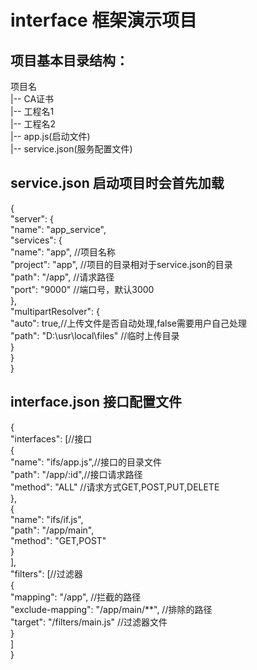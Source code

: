 # interface 框架演示项目

## 项目基本目录结构：
  项目名<br>
   |-- CA证书<br>
   |-- 工程名1<br>
   |-- 工程名2<br>
   |-- app.js(启动文件)<br>
   |-- service.json(服务配置文件)<br>

## service.json 启动项目时会首先加载
  {<br>
    "server": {<br>
      "name": "app_service",<br>
      "services": {<br>
        "name": "app", //项目名称<br>
        "project": "app", //项目的目录相对于service.json的目录<br>
        "path": "/app", //请求路径<br>
        "port": "9000" //端口号，默认3000<br>
      },<br>
      "multipartResolver": {<br>
        "auto": true,//上传文件是否自动处理,false需要用户自己处理<br>
        "path": "D:\\usr\\local\\files" //临时上传目录<br>
      }<br>
    }<br>
  }<br>

## interface.json 接口配置文件
  {<br>
    "interfaces": [//接口<br>
      {<br>
        "name": "ifs/app.js",//接口的目录文件<br>
        "path": "/app/:id",//接口请求路径<br>
        "method": "ALL" //请求方式GET,POST,PUT,DELETE<br>
      },<br>
      {<br>
        "name": "ifs/if.js",<br>
        "path": "/app/main",<br>
        "method": "GET,POST"<br>
      }<br>
    ],<br>
    "filters": [//过滤器<br>
      {<br>
        "mapping": "/app", //拦截的路径<br>
        "exclude-mapping": "/app/main/**", //排除的路径<br>
        "target": "/filters/main.js" //过滤器文件<br>
      }<br>
    ]<br>
  }<br>